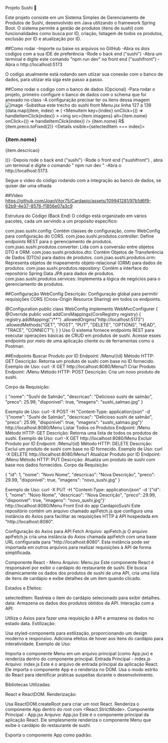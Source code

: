 Projeto Sushi 🍣

Este projeto consiste em um Sistema Simples de Gerenciamento de Produtos de Sushi, desenvolvido em Java utilizando o framework Spring Boot.
O sistema permite a gestão de produtos (itens de sushi) com funcionalidades como busca por ID, criação, listagem de todos os produtos, exclusão por ID e atualização por ID.

##Como rodar 
-Importe ou baixe os arquivos no GitHub
-Abra os dois codigos com a sua IDE de preferência
-Rode o back end ("sushi")
-Abra um terminal e digite este comando "npm run dev" no front end ("sushifront") 
-Abra o http://localhost:5173

O codigo atualmente está rodando sem utiizar sua conexão com o banco de dados, para utiizar ela siga este passo a passo.

##Como rodar o codigo com o banco de dados (Opcional)
-Para rodar o projeto, primeiro configure o banco de dados com o schema que foi anexado no class
-A configuração precisar ter os itens dessa imagem ![image](https://github.com/JoaoVitor75/Cardapio/assets/109941281/c97cdd17-2470-4ad3-bf14-755fa608ca80)
-Substitua este trecho do sushi front Menu.jsx linha 127 a 139
 <MenuList>
        {data.map((item, index) => (
          <MenuItem key={index} onClick={() => handleItemClick(index)} >
            <img src={item.imagens} alt={item.nome} onClick={() => handleItemClick(index)} />
            <span>{item.nome}</span>
            <span>R$ {item.preco.toFixed(2)}</span>
            <Details visible={selectedItem === index}>
              <h3>{item.nome}</h3>
              <p>{item.descricao}</p>
            </Details>
          </MenuItem>
        ))}
      </MenuList>
-Depois rode o back end ("sushi")
-Rode o front end ("sushifront") , abra um terminal e digite o comando " npm run dev "
-Abra o http://localhost:5173.

Segue o video do código rodando com a integração ao banco de dados, se quiser dar uma olhada

##Video
https://github.com/JoaoVitor75/Cardapio/assets/109941281/97b1d6f9-62b9-4e37-8576-f1856e07a3c9

Estrutura do Código (Back End)
O código está organizado em vários pacotes, cada um servindo a um propósito específico:

com.joao.sushi.config: Contém classes de configuração, como WebConfig para configuração do CORS.
com.joao.sushi.produtos.controller: Define endpoints REST para o gerenciamento de produtos.
com.joao.sushi.produtos.converter: Lida com a conversão entre objetos DTO e ORM.
com.joao.sushi.produtos.dto: Contém Objetos de Transferência de Dados (DTOs) para dados de produtos.
com.joao.sushi.produtos.orm: Representa objetos de mapeamento objeto-relacional (ORM) para dados de produtos.
com.joao.sushi.produtos.repository: Contém a interface do repositório Spring Data JPA para dados de produtos.
com.joao.sushi.produtos.services: Implementa a lógica de negócios para o gerenciamento de produtos.

##Configuração
WebConfig
Descrição: Configuração global para permitir requisições CORS (Cross-Origin Resource Sharing) em todos os endpoints.


@Configuration
public class WebConfig implements WebMvcConfigurer {
    @Override
    public void addCorsMappings(CorsRegistry registry) {
        registry.addMapping("/**")
            .allowedOrigins("http://localhost:5173")
            .allowedMethods("GET", "POST", "PUT", "DELETE", "OPTIONS", "HEAD", "TRACE", "CONNECT");
    }
}
Uso
O sistema fornece endpoints REST para executar operações básicas de CRUD em produtos de sushi. Acesse esses endpoints por meio de uma aplicação cliente ou de ferramentas como o Postman.

##Endpoints
Buscar Produto por ID
Endpoint: /Menu/{id}
Método HTTP: GET
Descrição: Retorna um produto de sushi com base no ID fornecido.
Exemplo de Uso: curl -X GET http://localhost:8080/Menu/1
Criar Produto
Endpoint: /Menu
Método HTTP: POST
Descrição: Cria um novo produto de sushi.

Corpo da Requisição:

{
  "nome": "Sushi de Salmão",
  "descricao": "Delicioso sushi de salmão",
  "preco": 25.99,
  "disponivel": true,
  "imagens": "sushi_salmao.jpg"
}

Exemplo de Uso: curl -X POST -H "Content-Type: application/json" -d '{"nome": "Sushi de Salmão", "descricao": "Delicioso sushi de salmão", "preco": 25.99, "disponivel": true, "imagens": "sushi_salmao.jpg"}' http://localhost:8080/Menu
Listar Todos os Produtos
Endpoint: /Menu
Método HTTP: GET
Descrição: Retorna uma lista de todos os produtos de sushi.
Exemplo de Uso: curl -X GET http://localhost:8080/Menu
Excluir Produto por ID
Endpoint: /Menu/{id}
Método HTTP: DELETE
Descrição: Exclui um produto de sushi com base no ID fornecido.
Exemplo de Uso: curl -X DELETE http://localhost:8080/Menu/1
Atualizar Produto por ID
Endpoint: /Menu
Método HTTP: PUT
Descrição: Atualiza um produto de sushi com base nos dados fornecidos.
Corpo da Requisição:

{
  "id": 1,
  "nome": "Novo Nome",
  "descricao": "Nova Descrição",
  "preco": 29.99,
  "disponivel": true,
  "imagens": "novo_sushi.jpg"
}

Exemplo de Uso: curl -X PUT -H "Content-Type: application/json" -d '{"id": 1, "nome": "Novo Nome", "descricao": "Nova Descrição", "preco": 29.99, "disponivel": true, "imagens": "novo_sushi.jpg"}' http://localhost:8080/Menu
Front End do app CardapioSushi
Este repositório contém um arquivo chamado apiFetch.js que configura uma instância do Axios para facilitar as requisições HTTP à API hospedada em "http://localhost:8080".

Configuração do Axios para API Fetch
Arquivo: apiFetch.js
O arquivo apiFetch.js cria uma instância do Axios chamada apiFetch com uma base URL configurada para "http://localhost:8080". Esta instância pode ser importada em outros arquivos para realizar requisições à API de forma simplificada.

Componente React - Menu
Arquivo: Menu.jsx
Este componente React é responsável por exibir o cardápio do restaurante de sushi. Ele busca dinamicamente os dados dos produtos de sushi de uma API, cria uma lista de itens de cardápio e exibe detalhes de um item quando clicado.

Estados e Efeitos:

selectedItem: Rastreia o item do cardápio selecionado para exibir detalhes.
data: Armazena os dados dos produtos obtidos da API.
Interação com a API:

Utiliza o Axios para fazer uma requisição à API e armazena os dados no estado data.
Estilização:

Usa styled-components para estilização, proporcionando um design moderno e responsivo.
Adiciona efeitos de hover aos itens do cardápio para interatividade.
Exemplo de Uso:

Importa o componente Menu em um arquivo principal (como App.jsx) e renderiza dentro do componente principal.
Entrada Principal - index.js
Arquivo: index.js
Este é o arquivo de entrada principal da aplicação React. Ele importa o componente App e o renderiza no DOM. Usa o modo estrito do React para identificar práticas suspeitas durante o desenvolvimento.

Bibliotecas Utilizadas:

React e ReactDOM.
Renderização:

Usa ReactDOM.createRoot para criar um root React.
Renderiza o componente App dentro do root com <React.StrictMode>.
Componente Principal - App.jsx
Arquivo: App.jsx
Este é o componente principal da aplicação React. Ele simplesmente renderiza o componente Menu que exibe o cardápio do restaurante de sushi.

Exporta o componente App como padrão.
